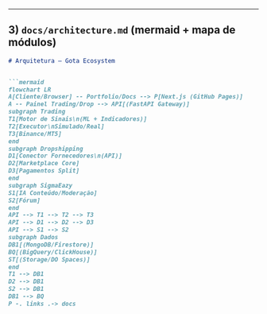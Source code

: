 

---


## 3) `docs/architecture.md` (mermaid + mapa de módulos)


```md
# Arquitetura — Gota Ecosystem


```mermaid
flowchart LR
A[Cliente/Browser] -- Portfolio/Docs --> P[Next.js (GitHub Pages)]
A -- Painel Trading/Drop --> API[(FastAPI Gateway)]
subgraph Trading
T1[Motor de Sinais\n(ML + Indicadores)]
T2[Executor\nSimulado/Real]
T3[Binance/MT5]
end
subgraph Dropshipping
D1[Conector Fornecedores\n(API)]
D2[Marketplace Core]
D3[Pagamentos Split]
end
subgraph SigmaEazy
S1[IA Conteúdo/Moderação]
S2[Fórum]
end
API --> T1 --> T2 --> T3
API --> D1 --> D2 --> D3
API --> S1 --> S2
subgraph Dados
DB1[(MongoDB/Firestore)]
BQ[(BigQuery/ClickHouse)]
ST[(Storage/DO Spaces)]
end
T1 --> DB1
D2 --> DB1
S2 --> DB1
DB1 --> BQ
P -. links .-> docs